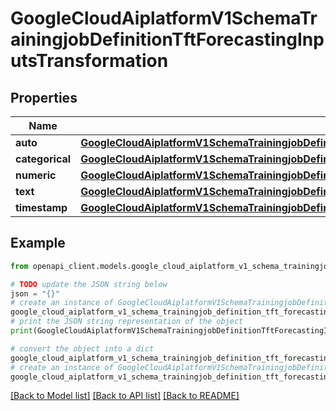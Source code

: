 # GoogleCloudAiplatformV1SchemaTrainingjobDefinitionTftForecastingInputsTransformation


## Properties

Name | Type | Description | Notes
------------ | ------------- | ------------- | -------------
**auto** | [**GoogleCloudAiplatformV1SchemaTrainingjobDefinitionTftForecastingInputsTransformationAutoTransformation**](GoogleCloudAiplatformV1SchemaTrainingjobDefinitionTftForecastingInputsTransformationAutoTransformation.md) |  | [optional] 
**categorical** | [**GoogleCloudAiplatformV1SchemaTrainingjobDefinitionTftForecastingInputsTransformationCategoricalTransformation**](GoogleCloudAiplatformV1SchemaTrainingjobDefinitionTftForecastingInputsTransformationCategoricalTransformation.md) |  | [optional] 
**numeric** | [**GoogleCloudAiplatformV1SchemaTrainingjobDefinitionTftForecastingInputsTransformationNumericTransformation**](GoogleCloudAiplatformV1SchemaTrainingjobDefinitionTftForecastingInputsTransformationNumericTransformation.md) |  | [optional] 
**text** | [**GoogleCloudAiplatformV1SchemaTrainingjobDefinitionTftForecastingInputsTransformationTextTransformation**](GoogleCloudAiplatformV1SchemaTrainingjobDefinitionTftForecastingInputsTransformationTextTransformation.md) |  | [optional] 
**timestamp** | [**GoogleCloudAiplatformV1SchemaTrainingjobDefinitionTftForecastingInputsTransformationTimestampTransformation**](GoogleCloudAiplatformV1SchemaTrainingjobDefinitionTftForecastingInputsTransformationTimestampTransformation.md) |  | [optional] 

## Example

```python
from openapi_client.models.google_cloud_aiplatform_v1_schema_trainingjob_definition_tft_forecasting_inputs_transformation import GoogleCloudAiplatformV1SchemaTrainingjobDefinitionTftForecastingInputsTransformation

# TODO update the JSON string below
json = "{}"
# create an instance of GoogleCloudAiplatformV1SchemaTrainingjobDefinitionTftForecastingInputsTransformation from a JSON string
google_cloud_aiplatform_v1_schema_trainingjob_definition_tft_forecasting_inputs_transformation_instance = GoogleCloudAiplatformV1SchemaTrainingjobDefinitionTftForecastingInputsTransformation.from_json(json)
# print the JSON string representation of the object
print(GoogleCloudAiplatformV1SchemaTrainingjobDefinitionTftForecastingInputsTransformation.to_json())

# convert the object into a dict
google_cloud_aiplatform_v1_schema_trainingjob_definition_tft_forecasting_inputs_transformation_dict = google_cloud_aiplatform_v1_schema_trainingjob_definition_tft_forecasting_inputs_transformation_instance.to_dict()
# create an instance of GoogleCloudAiplatformV1SchemaTrainingjobDefinitionTftForecastingInputsTransformation from a dict
google_cloud_aiplatform_v1_schema_trainingjob_definition_tft_forecasting_inputs_transformation_from_dict = GoogleCloudAiplatformV1SchemaTrainingjobDefinitionTftForecastingInputsTransformation.from_dict(google_cloud_aiplatform_v1_schema_trainingjob_definition_tft_forecasting_inputs_transformation_dict)
```
[[Back to Model list]](../README.md#documentation-for-models) [[Back to API list]](../README.md#documentation-for-api-endpoints) [[Back to README]](../README.md)


